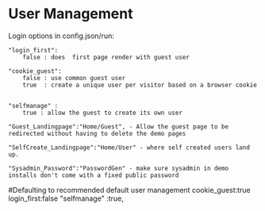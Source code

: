 # User Management


Login options in config.json/run:

	"login_first":
		false : does  first page render with guest user
			
	"cookie_guest":
		false : use common guest user
		true  : create a unique user per visitor based on a browser cookie
	
	
	"selfmanage" :
		true : allow the guest to create its own user
				
	"Guest_Landingpage":"Home/Guest", - Allow the guest page to be redirected without having to delete the demo pages
	
	"SelfCreate_Landingpage":"Home/User" - where self created users land up. 
	
	"Sysadmin_Password":"PasswordGen" - make sure sysadmin in demo installs don't come with a fixed public password
				
	
#Defaulting to recommended default user management
	cookie_guest:true
	login_first:false
	"selfmanage" :true,
	


